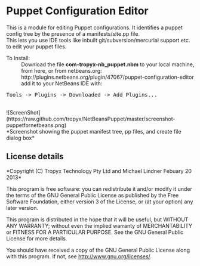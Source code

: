 Puppet Configuration Editor
==============

This is a module for editing Puppet configurations.  It identifies a puppet config tree by the presence of a manifests/site.pp file.
<br>
This lets you use IDE tools like inbuilt git/subversion/mercurial support etc. to edit your puppet files.


<dl>
  <dt>To Install:</dt>
  <dd>Download the file <b>com-tropyx-nb_puppet.nbm</b> to your local machine, from here, or from netbeans.org:
  http://plugins.netbeans.org/plugin/47067/puppet-configuration-editor
  add it to your NetBeans IDE with:</dd>
</dl>
<pre>
Tools -> Plugins -> Downloaded -> Add Plugins...
</pre>
<br>
![ScreenShot](https://raw.github.com/tropyx/NetBeansPuppet/master/screenshot-puppetfornetbeans.png)
<br>
*Screenshot showing the puppet manifest tree, pp files, and create file dialog box*
<br>
<h2>License details</h2>
*Copyright (C) Tropyx Technology Pty Ltd and Michael Lindner Febuary 20 2013*

 This program is free software: you can redistribute it and/or modify
 it under the terms of the GNU General Public License as published by
 the Free Software Foundation, either version 3 of the License, or
 (at your option) any later version.
 
 This program is distributed in the hope that it will be useful,
 but WITHOUT ANY WARRANTY; without even the implied warranty of
 MERCHANTABILITY or FITNESS FOR A PARTICULAR PURPOSE.  See the
 GNU General Public License for more details.

 You should have received a copy of the GNU General Public License
 along with this program.  If not, see <http://www.gnu.org/licenses/>.
